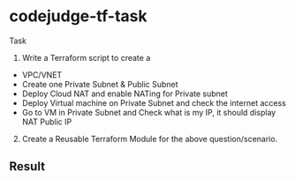 #  codejudge-tf-task

Task 

1. Write a Terraform script to create a  

 - VPC/VNET 
 - Create one Private Subnet & Public Subnet  
 - Deploy Cloud NAT and enable NATing for Private subnet 
 - Deploy Virtual machine on Private Subnet and check the internet access 
 - Go to VM in Private Subnet and Check what is my IP, it should display NAT Public IP 

2. Create a Reusable Terraform Module for the above question/scenario. 


## Result
